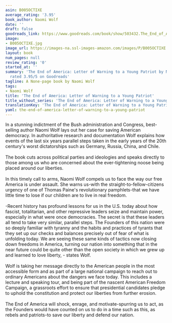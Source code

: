 ```yaml
---
asin: B005OCTIXE
average_rating: '3.95'
book_author: Naomi Wolf
date: ''
draft: false
goodreads_link: https://www.goodreads.com/book/show/503432.The_End_of_America
image:
- B005OCTIXE.jpg
image_url: https://images-na.ssl-images-amazon.com/images/P/B005OCTIXE.01._SCLZZZZZZZ.jpg
layout: book
num_pages: null
review_rating: '0'
started_at: ''
summary: 'The End of America: Letter of Warning to a Young Patriot by Naomi Wolf -
  rated 3.95/5 on Goodreads'
tagline: A None-page book by Naomi Wolf
tags:
- Naomi Wolf
title: 'The End of America: Letter of Warning to a Young Patriot'
title_without_series: 'The End of America: Letter of Warning to a Young Patriot'
translationKey: 'The End of America: Letter of Warning to a Young Patriot'
yaml: the-end-of-america-letter-of-warning-to-a-young-patriot
---
```


In a stunning indictment of the Bush administration and Congress, best-selling author Naomi Wolf lays out her case for saving American democracy. In authoritative research and documentation Wolf explains how events of the last six years parallel steps taken in the early years of the 20th century's worst dictatorships such as Germany, Russia, China, and Chile.<br /><br /> The book cuts across political parties and ideologies and speaks directly to those among us who are concerned about the ever-tightening noose being placed around our liberties.<br /><br /> In this timely call to arms, Naomi Wolf compels us to face the way our free America is under assault. She warns us-with the straight-to-fellow-citizens urgency of one of Thomas Paine's revolutionary pamphlets-that we have little time to lose if our children are to live in real freedom.<br /><br /> -Recent history has profound lessons for us in the U.S. today about how fascist, totalitarian, and other repressive leaders seize and maintain power, especially in what were once democracies. The secret is that these leaders all tend to take very similar, parallel steps. The Founders of this nation were so deeply familiar with tyranny and the habits and practices of tyrants that they set up our checks and balances precisely out of fear of what is unfolding today. We are seeing these same kinds of tactics now closing down freedoms in America, turning our nation into something that in the near future could be quite other than the open society in which we grew up and learned to love liberty, - states Wolf.<br /><br /> Wolf is taking her message directly to the American people in the most accessible form and as part of a large national campaign to reach out to ordinary Americans about the dangers we face today. This includes a lecture and speaking tour, and being part of the nascent American Freedom Campaign, a grassroots effort to ensure that presidential candidates pledge to uphold the constitution and protect our liberties from further erosion.<br /><br /> The End of America will shock, enrage, and motivate-spurring us to act, as the Founders would have counted on us to do in a time such as this, as rebels and patriots-to save our liberty and defend our nation.